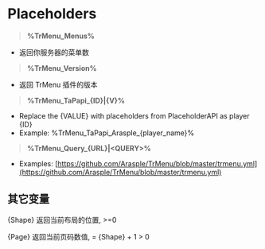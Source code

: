 # Placeholders

> **%TrMenu\_Menus%**

* 返回你服务器的菜单数

> **%TrMenu\_Version%**

* 返回 TrMenu 插件的版本

> **%TrMenu\_TaPapi\_{ID}\|{V}%**

* Replace the {VALUE} with placeholders from PlaceholderAPI as player {ID}
* Example: %TrMenu\_TaPapi\_Arasple\_{player\_name}%

> **%TrMenu\_Query\_{URL}\|&lt;QUERY&gt;%**

* Examples: [https://github.com/Arasple/TrMenu/blob/master/trmenu.yml](https://github.com/Arasple/TrMenu/blob/master/trmenu.yml)

## 其它变量

{Shape} 返回当前布局的位置, &gt;=0

{Page} 返回当前页码数值, = {Shape} + 1 &gt; 0



